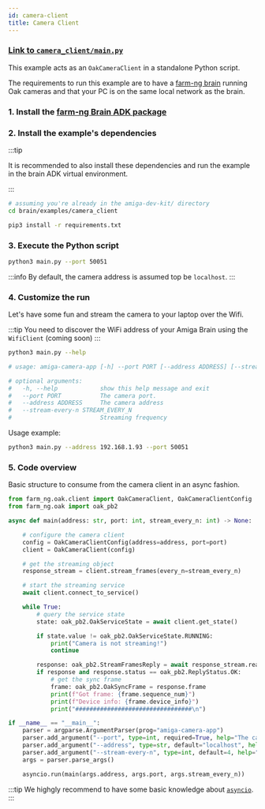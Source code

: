 ```yaml
---
id: camera-client
title: Camera Client
---
```


### [Link to `camera_client/main.py`](https://github.com/farm-ng/farm-ng-amiga/blob/main/py/examples/camera_client/main.py)

This example acts as an `OakCameraClient` in a standalone Python script.

The requirements to run this example are to have a [farm-ng brain](/docs/brain/) running Oak cameras and that your PC is on the same local network as the brain.

### 1. Install the [farm-ng Brain ADK package](/docs/brain/brain-install)

### 2. Install the example's dependencies

:::tip

It is recommended to also install these dependencies and run the example in the brain ADK virtual environment.

:::

```bash
# assuming you're already in the amiga-dev-kit/ directory
cd brain/examples/camera_client
```
```bash
pip3 install -r requirements.txt
```

### 3. Execute the Python script

```bash
python3 main.py --port 50051
```

:::info
By default, the camera address is assumed top be `localhost`.
:::

### 4. Customize the run

Let's have some fun and stream the camera to your laptop over the Wifi.

:::tip
You need to discover the WiFi address of your Amiga Brain using the `WifiClient` (coming soon)
:::

```bash
python3 main.py --help

# usage: amiga-camera-app [-h] --port PORT [--address ADDRESS] [--stream-every-n STREAM_EVERY_N]

# optional arguments:
#   -h, --help            show this help message and exit
#   --port PORT           The camera port.
#   --address ADDRESS     The camera address
#   --stream-every-n STREAM_EVERY_N
#                         Streaming frequency
```
Usage example:

```bash
python3 main.py --address 192.168.1.93 --port 50051
```

### 5. Code overview

Basic structure to consume from the camera client in an async fashion.

```python
from farm_ng.oak.client import OakCameraClient, OakCameraClientConfig
from farm_ng.oak import oak_pb2

async def main(address: str, port: int, stream_every_n: int) -> None:

    # configure the camera client
    config = OakCameraClientConfig(address=address, port=port)
    client = OakCameraClient(config)

    # get the streaming object
    response_stream = client.stream_frames(every_n=stream_every_n)

    # start the streaming service
    await client.connect_to_service()

    while True:
        # query the service state
        state: oak_pb2.OakServiceState = await client.get_state()

        if state.value != oak_pb2.OakServiceState.RUNNING:
            print("Camera is not streaming!")
            continue

        response: oak_pb2.StreamFramesReply = await response_stream.read()
        if response and response.status == oak_pb2.ReplyStatus.OK:
            # get the sync frame
            frame: oak_pb2.OakSyncFrame = response.frame
            print(f"Got frame: {frame.sequence_num}")
            print(f"Device info: {frame.device_info}")
            print("#################################\n")

if __name__ == "__main__":
    parser = argparse.ArgumentParser(prog="amiga-camera-app")
    parser.add_argument("--port", type=int, required=True, help="The camera port.")
    parser.add_argument("--address", type=str, default="localhost", help="The camera address")
    parser.add_argument("--stream-every-n", type=int, default=4, help="Streaming frequency")
    args = parser.parse_args()

    asyncio.run(main(args.address, args.port, args.stream_every_n))
```
:::tip
We highgly recommend to have some basic knowledge about [`asyncio`](https://docs.python.org/3/library/asyncio.html).
:::
